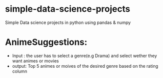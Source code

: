 # simple-data-science-projects
Simple Data science projects in python using pandas & numpy



# AnimeSuggestions:
- Input : the user has to select a genre(e.g Drama) and select wether they want animes or movies
- output: Top 5 animes or moives of the desired genre based on the rating column 
